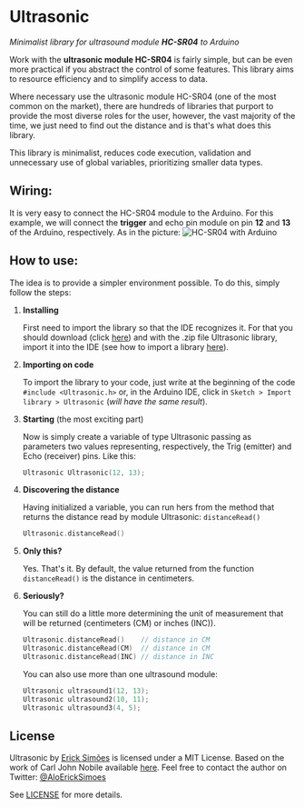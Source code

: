 Ultrasonic
===========

_Minimalist library for ultrasound module **HC-SR04** to Arduino_

Work with the **ultrasonic module HC-SR04** is fairly simple, but can be even more practical if you abstract the control of some features. This library aims to resource efficiency and to simplify access to data.

Where necessary use the ultrasonic module HC-SR04 (one of the most common on the market), there are hundreds of libraries that purport to provide the most diverse roles for the user, however, the vast majority of the time, we just need to find out the distance and is that's what does this library.

This library is minimalist, reduces code execution, validation and unnecessary use of global variables, prioritizing smaller data types.

Wiring:
---------------
It is very easy to connect the HC-SR04 module to the Arduino. For this example, we will connect the **trigger** and echo pin module on pin **12** and **13** of the Arduino, respectively. As in the picture:
![HC-SR04 with Arduino](extras/HC-SR04-with-Arduino.jpg?raw=true "HC-SR04 with Arduino")

How to use:
--------------
The idea is to provide a simpler environment possible. To do this, simply follow the steps:

1. **Installing**

    First need to import the library so that the IDE recognizes it. For that you should download (click [here](https://github.com/ErickSimoes/Ultrasonic/archive/v1.0.1.zip)) and with the .zip file Ultrasonic library, import it into the IDE (see how to import a library [here](https://www.arduino.cc/en/Guide/Libraries#toc4)).
2. **Importing on code**

    To import the library to your code, just write at the beginning of the code ```#include <Ultrasonic.h>``` or, in the Arduino IDE, click in ```Sketch > Import library > Ultrasonic``` (_will have the same result_).
3. **Starting** (the most exciting part)

    Now is simply create a variable of type Ultrasonic passing as parameters two values representing, respectively, the Trig (emitter) and Echo (receiver) pins. Like this:
    ```c++
    Ultrasonic Ultrasonic(12, 13);
    ```
4. **Discovering the distance**

    Having initialized a variable, you can run hers from the method that returns the distance read by module Ultrasonic: ```distanceRead()```
    ```c++
    Ultrasonic.distanceRead()
    ```
    
5. **Only this?**

    Yes. That's it. By default, the value returned from the function  ```distanceRead()``` is the distance in centimeters.

6. **Seriously?**

    You can still do a little more determining the unit of measurement that will be returned (centimeters (CM) or inches (INC)).
    ```c++
    Ultrasonic.distanceRead()    // distance in CM
    Ultrasonic.distanceRead(CM)  // distance in CM
    Ultrasonic.distanceRead(INC) // distance in INC
    ```
    You can also use more than one ultrasound module:
    ```c++
    Ultrasonic ultrasound1(12, 13);
    Ultrasonic ultrasound2(10, 11);
    Ultrasonic ultrasound3(4, 5);
    ```

License
----
Ultrasonic by [Erick Simões](http://ericksimoes.com.br/ "Erick Simões") is licensed under a MIT License.
Based on the work of Carl John Nobile available [here](http://wiki.tetrasys-design.net/HCSR04Ultrasonic).
Feel free to contact the author on Twitter: [@AloErickSimoes](https://twitter.com/AloErickSimoes)

See [LICENSE](https://github.com/ErickSimoes/Ultrasonic/blob/master/LICENSE) for more details.
